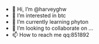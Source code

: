 - 👋 Hi, I’m @harveyghw
- 👀 I’m interested in btc
- 🌱 I’m currently learning phyton
- 💞️ I’m looking to collaborate on ...
- 📫 How to reach me qq:851892

<!---
harveyghw/harveyghw is a ✨ special ✨ repository because its `README.md` (this file) appears on your GitHub profile.
You can click the Preview link to take a look at your changes.
--->
